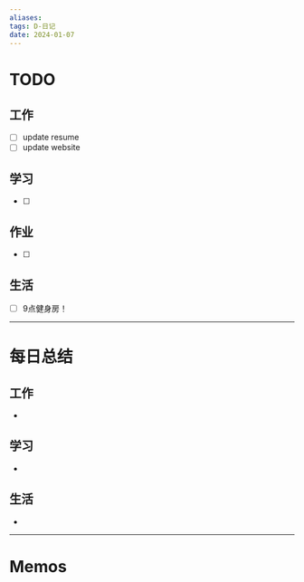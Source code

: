 ```yaml
---
aliases:
tags: D-日记
date: 2024-01-07
---
```

# TODO

## 工作

- [ ] update resume
- [ ] update website
## 学习

- [ ] 
## 作业

- [ ] 
## 生活

- [ ] 9点健身房！
*** 
# 每日总结

## 工作

- 
## 学习

- 
## 生活

- 

----------------------
# Memos

